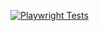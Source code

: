[![Playwright Tests](https://github.com/okeowo-azeez/Practice-softare-testing-toolshop/actions/workflows/playwright.yml/badge.svg)](https://github.com/okeowo-azeez/Practice-softare-testing-toolshop/actions/workflows/playwright.yml)
